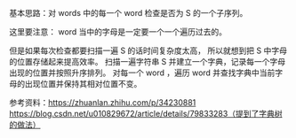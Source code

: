 基本思路：对 words 中的每一个 word 检查是否为 S 的一个子序列。

这里要注意： word 当中的字母是一定要一个一个遍历过去的。

但是如果每次检查都要扫描一遍 S 的话时间复杂度太高，
所以就想到把 S 中字母的位置存储起来提高效率。
扫描一遍字符串 S 并建立一个字典，记录每一个字母出现的位置并按照升序排列。
对每一个 word ，遍历 word 并查找字典中当前字母的出现位置并保持其相对位置不变。


参考资料：https://zhuanlan.zhihu.com/p/34230881
https://blog.csdn.net/u010829672/article/details/79833283（提到了字典树的做法）